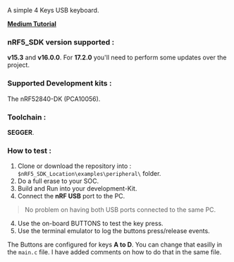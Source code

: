 A simple 4 Keys USB keyboard.

[**Medium Tutorial**](https://medium.com/@rmptxf/build-a-4-keys-nrf52840-based-usb-keyboard-cfab67e3ea12)

### nRF5_SDK version supported :
**v15.3** and **v16.0.0**. For **17.2.0** you'll need to perform some updates over the project.

### Supported Development kits : 
The nRF52840-DK (PCA10056).

### Toolchain :
**SEGGER**. 

### How to test :
1. Clone or download the repository into : ``$nRF5_SDK_Location\examples\peripheral\`` folder.
2. Do a full erase to your SOC.
2. Build and Run into your development-Kit.
3. Connect the **nRF USB** port to the PC.  
> No problem on having both USB ports connected to the same PC.
4. Use the on-board BUTTONS to test the key press.
5. Use the terminal emulator to log the buttons press/release events.

The Buttons are configured for keys **A to D**. You can change that easilly in the ``main.c`` file. I have added comments on how to do that in the same file.

